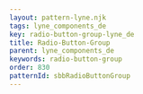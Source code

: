 ```yaml
---
layout: pattern-lyne.njk
tags: lyne_components_de
key: radio-button-group-lyne_de
title: Radio-Button-Group
parent: lyne_components_de
keywords: radio-button-group
order: 830
patternId: sbbRadioButtonGroup
---
```

